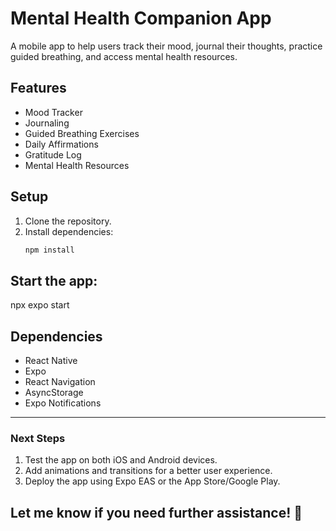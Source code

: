 # Mental Health Companion App

A mobile app to help users track their mood, journal their thoughts, practice guided breathing, and access mental health resources.

## Features

- Mood Tracker
- Journaling
- Guided Breathing Exercises
- Daily Affirmations
- Gratitude Log
- Mental Health Resources

## Setup

1. Clone the repository.
2. Install dependencies:
   ```bash
   npm install
   ```

## Start the app:

npx expo start


## Dependencies

* React Native
* Expo
* React Navigation
* AsyncStorage
* Expo Notifications


---
### **Next Steps**
1. Test the app on both iOS and Android devices.
2. Add animations and transitions for a better user experience.
3. Deploy the app using Expo EAS or the App Store/Google Play.

Let me know if you need further assistance! 🚀
---

